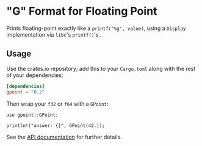 # "G" Format for Floating Point

Prints floating-point exactly like a `printf("%g", value)`, using a `Display` implementation via `libc`'s `printf()`'s .

## Usage

Use the crates.io repository; add this to your `Cargo.toml` along
with the rest of your dependencies:

```toml
[dependencies]
gpoint = "0.2"
```

Then wrap your `f32` or `f64` with a `GPoint`:

```
use gpoint::GPoint;

println!("answer: {}", GPoint(42.));
```

See the [API documentation](https://docs.rs/gpoint) for further details.


